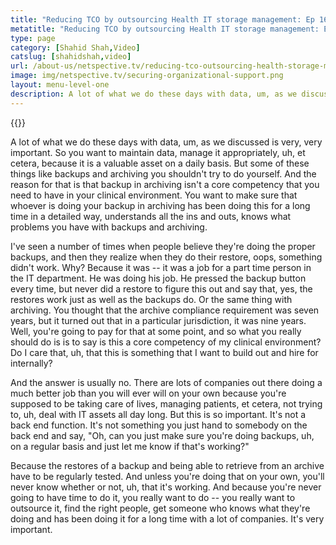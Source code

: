 ```yaml
---
title: "Reducing TCO by outsourcing Health IT storage management: Ep 16, HealthcareTalks"
metatitle: "Reducing TCO by outsourcing Health IT storage management: Ep 16, HealthcareTalks - Netspective"
type: page
category: [Shahid Shah,Video]
catslug: [shahidshah,video]
url: /about-us/netspective.tv/reducing-tco-outsourcing-health-storage-management-ep/
image: img/netspective.tv/securing-organizational-support.png
layout: menu-level-one
description: A lot of what we do these days with data, um, as we discussed is very, very important. So you want to maintain data, manage it appropriately, uh, et cetera, because it is a valuable asset on a daily basis. But some of these things like backups and archiving you shouldn't try to do yourself. 
---
```


{{<youtube ekgHUNLXQLE>}}

A lot of what we do these days with data, um, as we discussed is very, very important. So you want to maintain data, manage it appropriately, uh, et cetera, because it is a valuable asset on a daily basis. But some of these things like backups and archiving you shouldn't try to do yourself. And the reason for that is that backup in archiving isn't a core competency that you need to have in your clinical environment. You want to make sure that whoever is doing your backup in archiving has been doing this for a long time in a detailed way, understands all the ins and outs, knows what problems you have with backups and archiving.

I've seen a number of times when people believe they're doing the proper backups, and then they realize when they do their restore, oops, something didn't work. Why? Because it was -- it was a job for a part time person in the IT department. He was doing his job. He pressed the backup button every time, but never did a restore to figure this out and say that, yes, the restores work just as well as the backups do. Or the same thing with archiving. You thought that the archive compliance requirement was seven years, but it turned out that in a particular jurisdiction, it was nine years. Well, you're going to pay for that at some point, and so what you really should do is is to say is this a core competency of my clinical environment? Do I care that, uh, that this is something that I want to build out and hire for internally?

And the answer is usually no. There are lots of companies out there doing a much better job than you will ever will on your own because you're supposed to be taking care of lives, managing patients, et cetera, not trying to, uh, deal with IT assets all day long. But this is so important. It's not a back end function. It's not something you just hand to somebody on the back end and say, "Oh, can you just make sure you're doing backups, uh, on a regular basis and just let me know if that's working?"

Because the restores of a backup and being able to retrieve from an archive have to be regularly tested. And unless you're doing that on your own, you'll never know whether or not, uh, that it's working. And because you're never going to have time to do it, you really want to do -- you really want to outsource it, find the right people, get someone who knows what they're doing and has been doing it for a long time with a lot of companies. It's very important.

